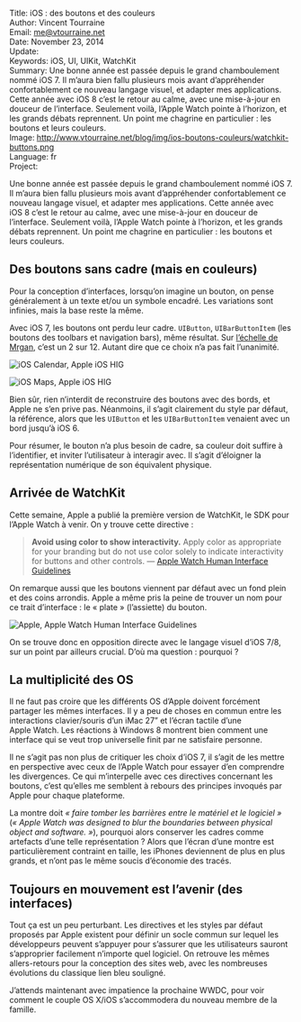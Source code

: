 Title:    iOS : des boutons et des couleurs  
Author:   Vincent Tourraine  
Email:    me@vtourraine.net  
Date:     November 23, 2014  
Update:   
Keywords: iOS, UI, UIKit, WatchKit  
Summary:  Une bonne année est passée depuis le grand chamboulement nommé iOS 7. Il m’aura bien fallu plusieurs mois avant d’appréhender confortablement ce nouveau langage visuel, et adapter mes applications. Cette année avec iOS 8 c’est le retour au calme, avec une mise-à-jour en douceur de l’interface. Seulement voilà, l’Apple Watch pointe à l’horizon, et les grands débats reprennent. Un point me chagrine en particulier : les boutons et leurs couleurs.  
Image:    http://www.vtourraine.net/blog/img/ios-boutons-couleurs/watchkit-buttons.png  
Language: fr  
Project:    

Une bonne année est passée depuis le grand chamboulement nommé iOS 7. Il m’aura bien fallu plusieurs mois avant d’appréhender confortablement ce nouveau langage visuel, et adapter mes applications. Cette année avec iOS 8 c’est le retour au calme, avec une mise-à-jour en douceur de l’interface. Seulement voilà, l’Apple Watch pointe à l’horizon, et les grands débats reprennent. Un point me chagrine en particulier : les boutons et leurs couleurs.


## Des boutons sans cadre (mais en couleurs)

Pour la conception d’interfaces, lorsqu’on imagine un bouton, on pense généralement à un texte et/ou un symbole encadré. Les variations sont infinies, mais la base reste la même. 

Avec iOS&nbsp;7, les boutons ont perdu leur cadre. `UIButton`, `UIBarButtonItem` (les boutons des toolbars et navigation bars), même résultat. Sur [l’échelle de Mrgan][Mrgan], c’est un 2 sur 12. Autant dire que ce choix n’a pas fait l’unanimité. 

![iOS Calendar, Apple iOS HIG][iOS Calendar] 

![iOS Maps, Apple iOS HIG][iOS Maps]

Bien sûr, rien n’interdit de reconstruire des boutons avec des bords, et Apple ne s’en prive pas. Néanmoins, il s’agit clairement du style par défaut, la référence, alors que les `UIButton` et les `UIBarButtonItem` venaient avec un bord jusqu’à iOS 6.

Pour résumer, le bouton n’a plus besoin de cadre, sa couleur doit suffire à l’identifier, et inviter l’utilisateur à interagir avec. Il s’agit d’éloigner la représentation numérique de son équivalent physique. 


## Arrivée de WatchKit

Cette semaine, Apple a publié la première version de WatchKit, le SDK pour l’Apple Watch à venir. On y trouve cette directive :

> **Avoid using color to show interactivity.** Apply color as appropriate for your branding but do not use color solely to indicate interactivity for buttons and other controls. — [Apple Watch Human Interface Guidelines][WatchHIG]

On remarque aussi que les boutons viennent par défaut avec un fond plein et des coins arrondis. Apple a même pris la peine de trouver un nom pour ce trait d’interface : le « plate » (l’assiette) du bouton.

![Apple, Apple Watch Human Interface Guidelines][WatchKit]

On se trouve donc en opposition directe avec le langage visuel d’iOS&nbsp;7/8, sur un point par ailleurs crucial. D’où ma question : pourquoi&nbsp;?


## La multiplicité des OS

Il ne faut pas croire que les différents OS d’Apple doivent forcément partager les mêmes interfaces. Il y a peu de choses en commun entre les interactions clavier/souris d’un iMac&nbsp;27” et l’écran tactile d’une Apple&nbsp;Watch. Les réactions à Windows&nbsp;8 montrent bien comment une interface qui se veut trop universelle finit par ne satisfaire personne. 

Il ne s’agit pas non plus de critiquer les choix d’iOS 7, il s’agit de les mettre en perspective avec ceux de l’Apple Watch pour essayer d’en comprendre les divergences. Ce qui m’interpelle avec ces directives concernant les boutons, c’est qu’elles me semblent à rebours des principes invoqués par Apple pour chaque plateforme. 

La montre doit _« faire tomber les barrières entre le matériel et le logiciel »_ (_« Apple Watch was designed to blur the boundaries between physical object and software. »_), pourquoi alors conserver les cadres comme artefacts d’une telle représentation ? Alors que l’écran d’une montre est particulièrement contraint en taille, les iPhones deviennent de plus en plus grands, et n’ont pas le même soucis d’économie des tracés.


## Toujours en mouvement est l’avenir (des interfaces)

Tout ça est un peu perturbant. Les directives et les styles par défaut proposés par Apple existent pour définir un socle commun sur lequel les développeurs peuvent s’appuyer pour s’assurer que les utilisateurs sauront s’approprier facilement n’importe quel logiciel. On retrouve les mêmes allers-retours pour la conception des sites web, avec les nombreuses évolutions du classique lien bleu souligné.

J’attends maintenant avec impatience la prochaine WWDC, pour voir comment le couple OS&nbsp;X/iOS s’accommodera du nouveau membre de la famille.


[iOS Calendar]: http://www.vtourraine.net/blog/img/ios-boutons-couleurs/ios-calendar.png  
[iOS Maps]:     http://www.vtourraine.net/blog/img/ios-boutons-couleurs/ios-maps.png  
[WatchKit]:     http://www.vtourraine.net/blog/img/ios-boutons-couleurs/watchkit-buttons.png  

[Mrgan]:    http://mrgan.tumblr.com/post/50108095253/let-a-button-be-a-button  
[WatchHIG]: https://developer.apple.com/library/prerelease/ios/documentation/UserExperience/Conceptual/WatchHumanInterfaceGuidelines/ColorandTypography.html#//apple_ref/doc/uid/TP40014992-CH9-SW1
